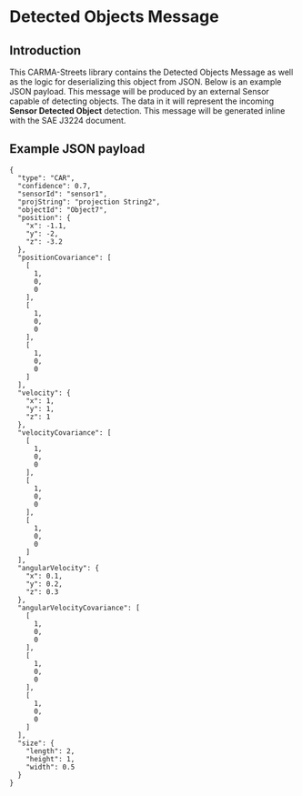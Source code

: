 # Detected Objects Message

## Introduction

This CARMA-Streets library contains the Detected Objects Message as well as the logic for deserializing this object from JSON. Below is an example JSON payload. This message will be produced by an external Sensor capable of detecting objects. The data in it will represent the incoming **Sensor Detected Object** detection. This message will be generated inline with the SAE J3224 document.

## Example JSON payload
```
{
  "type": "CAR",
  "confidence": 0.7,
  "sensorId": "sensor1",
  "projString": "projection String2",
  "objectId": "Object7",
  "position": {
    "x": -1.1,
    "y": -2,
    "z": -3.2
  },
  "positionCovariance": [
    [
      1,
      0,
      0
    ],
    [
      1,
      0,
      0
    ],
    [
      1,
      0,
      0
    ]
  ],
  "velocity": {
    "x": 1,
    "y": 1,
    "z": 1
  },
  "velocityCovariance": [
    [
      1,
      0,
      0
    ],
    [
      1,
      0,
      0
    ],
    [
      1,
      0,
      0
    ]
  ],
  "angularVelocity": {
    "x": 0.1,
    "y": 0.2,
    "z": 0.3
  },
  "angularVelocityCovariance": [
    [
      1,
      0,
      0
    ],
    [
      1,
      0,
      0
    ],
    [
      1,
      0,
      0
    ]
  ],
  "size": {
    "length": 2,
    "height": 1,
    "width": 0.5
  }
}
```
